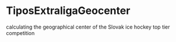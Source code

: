 # TiposExtraligaGeocenter
calculating the geographical center of the Slovak ice hockey top tier competition
